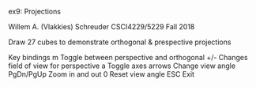 ex9: Projections

Willem A. (Vlakkies) Schreuder
CSCI4229/5229 Fall 2018

Draw 27 cubes to demonstrate orthogonal & prespective projections

Key bindings
  m          Toggle between perspective and orthogonal
  +/-        Changes field of view for perspective
  a          Toggle axes
  arrows     Change view angle
  PgDn/PgUp  Zoom in and out
  0          Reset view angle
  ESC        Exit
